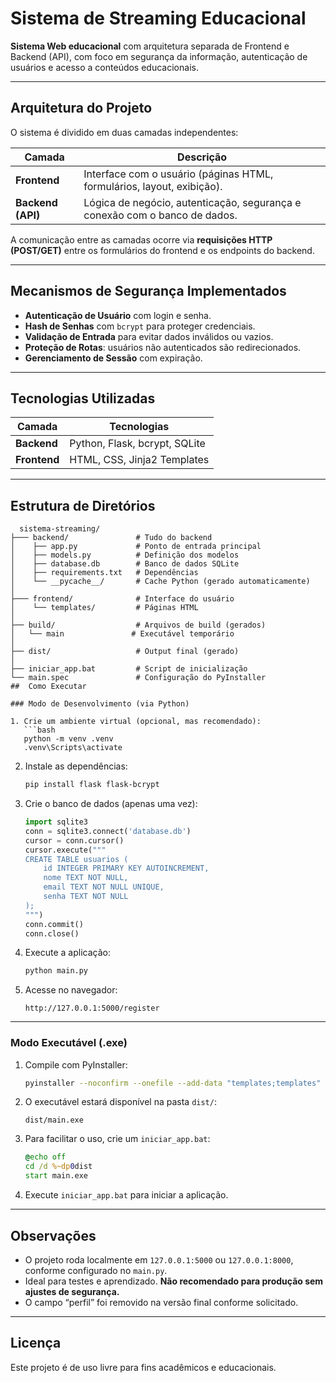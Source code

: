 #  Sistema de Streaming Educacional  

**Sistema Web educacional** com arquitetura separada de Frontend e Backend (API), com foco em segurança da informação, autenticação de usuários e acesso a conteúdos educacionais.  

---

##  Arquitetura do Projeto  
O sistema é dividido em duas camadas independentes:  

| **Camada**       | **Descrição**                                                                 |
|------------------|------------------------------------------------------------------------------|
| **Frontend**     | Interface com o usuário (páginas HTML, formulários, layout, exibição).       |
| **Backend (API)**| Lógica de negócio, autenticação, segurança e conexão com o banco de dados.   |

A comunicação entre as camadas ocorre via **requisições HTTP (POST/GET)** entre os formulários do frontend e os endpoints do backend.  

---

##  Mecanismos de Segurança Implementados  
- **Autenticação de Usuário** com login e senha.  
- **Hash de Senhas** com `bcrypt` para proteger credenciais.  
- **Validação de Entrada** para evitar dados inválidos ou vazios.  
- **Proteção de Rotas**: usuários não autenticados são redirecionados.  
- **Gerenciamento de Sessão** com expiração.  

---

##  Tecnologias Utilizadas  
| **Camada**       | **Tecnologias**                              |
|------------------|---------------------------------------------|
| **Backend**      | Python, Flask, bcrypt, SQLite               |
| **Frontend**     | HTML, CSS, Jinja2 Templates                 |

---

##  Estrutura de Diretórios   
```plaintext
  sistema-streaming/
├─── backend/               # Tudo do backend
│    ├── app.py             # Ponto de entrada principal
│    ├── models.py          # Definição dos modelos
│    ├── database.db        # Banco de dados SQLite
│    ├── requirements.txt   # Dependências
│    └── __pycache__/       # Cache Python (gerado automaticamente)
│
├─── frontend/              # Interface do usuário
│    └── templates/         # Páginas HTML
│
├── build/                  # Arquivos de build (gerados)
│   └── main               # Executável temporário
│
├── dist/                   # Output final (gerado)
│
├── iniciar_app.bat         # Script de inicialização
└── main.spec               # Configuração do PyInstaller
##  Como Executar

### Modo de Desenvolvimento (via Python)

1. Crie um ambiente virtual (opcional, mas recomendado):
   ```bash
   python -m venv .venv
   .venv\Scripts\activate
   ```

2. Instale as dependências:
   ```bash
   pip install flask flask-bcrypt
   ```

3. Crie o banco de dados (apenas uma vez):
   ```python
   import sqlite3
   conn = sqlite3.connect('database.db')
   cursor = conn.cursor()
   cursor.execute("""
   CREATE TABLE usuarios (
       id INTEGER PRIMARY KEY AUTOINCREMENT,
       nome TEXT NOT NULL,
       email TEXT NOT NULL UNIQUE,
       senha TEXT NOT NULL
   );
   """)
   conn.commit()
   conn.close()
   ```

4. Execute a aplicação:
   ```bash
   python main.py
   ```

5. Acesse no navegador:
   ```
   http://127.0.0.1:5000/register
   ```

---

### Modo Executável (.exe)

1. Compile com PyInstaller:
   ```bash
   pyinstaller --noconfirm --onefile --add-data "templates;templates" main.py
   ```

2. O executável estará disponível na pasta `dist/`:
   ```
   dist/main.exe
   ```

3. Para facilitar o uso, crie um `iniciar_app.bat`:
   ```bat
   @echo off
   cd /d %~dp0dist
   start main.exe
   ```

4. Execute `iniciar_app.bat` para iniciar a aplicação.

---

##  Observações

- O projeto roda localmente em `127.0.0.1:5000` ou `127.0.0.1:8000`, conforme configurado no `main.py`.
- Ideal para testes e aprendizado. **Não recomendado para produção sem ajustes de segurança.**
- O campo “perfil” foi removido na versão final conforme solicitado.

---

## Licença

Este projeto é de uso livre para fins acadêmicos e educacionais.
